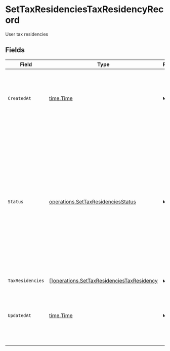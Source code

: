 # SetTaxResidenciesTaxResidencyRecord

User tax residencies


## Fields

| Field                                                                                                                                                                                                                           | Type                                                                                                                                                                                                                            | Required                                                                                                                                                                                                                        | Description                                                                                                                                                                                                                     |
| ------------------------------------------------------------------------------------------------------------------------------------------------------------------------------------------------------------------------------- | ------------------------------------------------------------------------------------------------------------------------------------------------------------------------------------------------------------------------------- | ------------------------------------------------------------------------------------------------------------------------------------------------------------------------------------------------------------------------------- | ------------------------------------------------------------------------------------------------------------------------------------------------------------------------------------------------------------------------------- |
| `CreatedAt`                                                                                                                                                                                                                     | [time.Time](https://pkg.go.dev/time#Time)                                                                                                                                                                                       | :heavy_check_mark:                                                                                                                                                                                                              | Date and time when the resource was created. [RFC 3339-5](https://datatracker.ietf.org/doc/html/rfc3339#section-5.6), [ISO8601 UTC](https://www.iso.org/iso-8601-date-and-time-format.html)                                     |
| `Status`                                                                                                                                                                                                                        | [operations.SetTaxResidenciesStatus](../../models/operations/settaxresidenciesstatus.md)                                                                                                                                        | :heavy_check_mark:                                                                                                                                                                                                              | Tax residency status<br/>* PENDING - It indicates that the tax residency records are not yet processed by Upvest.<br/>* ACTIVE - It indicates that tax residency records are processed, and the tax residency record is the one in use. |
| `TaxResidencies`                                                                                                                                                                                                                | [][operations.SetTaxResidenciesTaxResidency](../../models/operations/settaxresidenciestaxresidency.md)                                                                                                                          | :heavy_check_mark:                                                                                                                                                                                                              | N/A                                                                                                                                                                                                                             |
| `UpdatedAt`                                                                                                                                                                                                                     | [time.Time](https://pkg.go.dev/time#Time)                                                                                                                                                                                       | :heavy_check_mark:                                                                                                                                                                                                              | Date and time when the resource was last updated. [RFC 3339-5](https://datatracker.ietf.org/doc/html/rfc3339#section-5.6), [ISO8601 UTC](https://www.iso.org/iso-8601-date-and-time-format.html)                                |